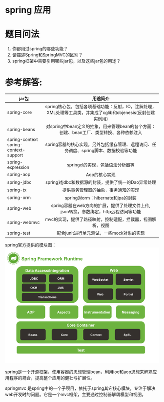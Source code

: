 # spring 应用

# 题目问法

1. 你都用过spring的哪些功能？
2. 请描述Spring和SpringMVC的区别？
3. spring框架中需要引用哪些jar包，以及这些jar包的用途？



# 参考解答:

|jar包|用途简介|
|-----|:-----:|
|spring-core |spring核心包，包括各项基础功能：反射，IO，注解处理，XML处理等工具类，并集成了cglib和objenesis(反射创建实例用) 
|spring-beans |对spring中bean定义的抽象，用来管理bean的各个方面：创建、bean工厂、类型转换、各种依赖注入
|spring-context <br>spring-context-support |spring容器的核心实现，另外包括缓存管理、远程访问、任务调度、spring脚本、数据校验等功能
|spring-expression |springel的实现，包括语法分析器等
|spring-aop |Aop的核心实现
|spring-jdbc |spring对jdbc和数据源的封装，提供了统一的Dao异常处理
|spring-tx |提供事务管理器的抽象，事务通知的实现
|spring-orm |spring对orm：hibernate和jpa的封装
|spring-web |spring容器在web方向的扩展，提供了处理文件上传,<br>json转换，参数绑定，http远程访问等功能
|spring-webmvc |mvc的实现，提供了路径映射，控制适配，拦截器，视图解析，视图
|spring-test |配合junit进行单元测试，一些mock对象的实现


spring官方提供的模块图：
![](/assets/3.png)

spring是一个开源框架，使用容器的思想管理bean，利用ioc和aop思想来解耦应用程序的耦合，提高整个应用的健壮与扩展性。

springmvc 是spring中的一个子项目，依托于spring其它核心模块，专注于解决web开发时的问题。它是一个mvc框架，主要通过控制器解耦模型和视图。

